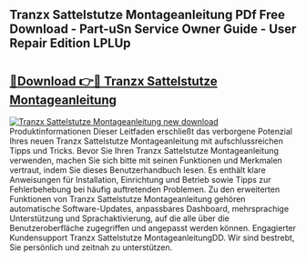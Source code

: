 ## Tranzx Sattelstutze Montageanleitung PDf Free Download - Part-uSn Service Owner Guide - User Repair Edition LPLUp

# <h2><a href="http://df8avj.blite.top/?on=Tranzx+Sattelstutze+Montageanleitung">🔗Download 👉🔴 Tranzx Sattelstutze Montageanleitung</a></h2>

[![Tranzx Sattelstutze Montageanleitung new download](https://i.imgur.com/lujVjoI.png)](http://df8avj.blite.top/?on=Tranzx+Sattelstutze+Montageanleitung)
Produktinformationen Dieser Leitfaden erschließt das verborgene Potenzial Ihres neuen Tranzx Sattelstutze Montageanleitung mit aufschlussreichen Tipps und Tricks. Bevor Sie Ihren Tranzx Sattelstutze Montageanleitung verwenden, machen Sie sich bitte mit seinen Funktionen und Merkmalen vertraut, indem Sie dieses Benutzerhandbuch lesen. Es enthält klare Anweisungen für Installation, Einrichtung und Betrieb sowie Tipps zur Fehlerbehebung bei häufig auftretenden Problemen. Zu den erweiterten Funktionen von Tranzx Sattelstutze Montageanleitung gehören automatische Software-Updates, anpassbares Dashboard, mehrsprachige Unterstützung und Sprachaktivierung, auf die alle über die Benutzeroberfläche zugegriffen und angepasst werden können. Engagierter Kundensupport Tranzx Sattelstutze MontageanleitungDD. Wir sind bestrebt, Sie persönlich und zeitnah zu unterstützen.
